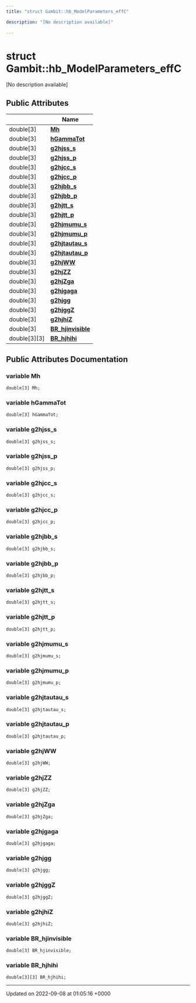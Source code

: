 ```yaml
---
title: "struct Gambit::hb_ModelParameters_effC"

description: "[No description available]"

---
```


# struct Gambit::hb_ModelParameters_effC



[No description available]

## Public Attributes

|                | Name           |
| -------------- | -------------- |
| double[3] | **[Mh](/documentation/code/classes/structgambit_1_1hb__modelparameters__effc/)**  |
| double[3] | **[hGammaTot](/documentation/code/classes/structgambit_1_1hb__modelparameters__effc/)**  |
| double[3] | **[g2hjss_s](/documentation/code/classes/structgambit_1_1hb__modelparameters__effc/)**  |
| double[3] | **[g2hjss_p](/documentation/code/classes/structgambit_1_1hb__modelparameters__effc/)**  |
| double[3] | **[g2hjcc_s](/documentation/code/classes/structgambit_1_1hb__modelparameters__effc/)**  |
| double[3] | **[g2hjcc_p](/documentation/code/classes/structgambit_1_1hb__modelparameters__effc/)**  |
| double[3] | **[g2hjbb_s](/documentation/code/classes/structgambit_1_1hb__modelparameters__effc/)**  |
| double[3] | **[g2hjbb_p](/documentation/code/classes/structgambit_1_1hb__modelparameters__effc/)**  |
| double[3] | **[g2hjtt_s](/documentation/code/classes/structgambit_1_1hb__modelparameters__effc/)**  |
| double[3] | **[g2hjtt_p](/documentation/code/classes/structgambit_1_1hb__modelparameters__effc/)**  |
| double[3] | **[g2hjmumu_s](/documentation/code/classes/structgambit_1_1hb__modelparameters__effc/)**  |
| double[3] | **[g2hjmumu_p](/documentation/code/classes/structgambit_1_1hb__modelparameters__effc/)**  |
| double[3] | **[g2hjtautau_s](/documentation/code/classes/structgambit_1_1hb__modelparameters__effc/)**  |
| double[3] | **[g2hjtautau_p](/documentation/code/classes/structgambit_1_1hb__modelparameters__effc/)**  |
| double[3] | **[g2hjWW](/documentation/code/classes/structgambit_1_1hb__modelparameters__effc/)**  |
| double[3] | **[g2hjZZ](/documentation/code/classes/structgambit_1_1hb__modelparameters__effc/)**  |
| double[3] | **[g2hjZga](/documentation/code/classes/structgambit_1_1hb__modelparameters__effc/)**  |
| double[3] | **[g2hjgaga](/documentation/code/classes/structgambit_1_1hb__modelparameters__effc/)**  |
| double[3] | **[g2hjgg](/documentation/code/classes/structgambit_1_1hb__modelparameters__effc/)**  |
| double[3] | **[g2hjggZ](/documentation/code/classes/structgambit_1_1hb__modelparameters__effc/)**  |
| double[3] | **[g2hjhiZ](/documentation/code/classes/structgambit_1_1hb__modelparameters__effc/)**  |
| double[3] | **[BR_hjinvisible](/documentation/code/classes/structgambit_1_1hb__modelparameters__effc/)**  |
| double[3][3] | **[BR_hjhihi](/documentation/code/classes/structgambit_1_1hb__modelparameters__effc/)**  |

## Public Attributes Documentation

### variable Mh

```
double[3] Mh;
```


### variable hGammaTot

```
double[3] hGammaTot;
```


### variable g2hjss_s

```
double[3] g2hjss_s;
```


### variable g2hjss_p

```
double[3] g2hjss_p;
```


### variable g2hjcc_s

```
double[3] g2hjcc_s;
```


### variable g2hjcc_p

```
double[3] g2hjcc_p;
```


### variable g2hjbb_s

```
double[3] g2hjbb_s;
```


### variable g2hjbb_p

```
double[3] g2hjbb_p;
```


### variable g2hjtt_s

```
double[3] g2hjtt_s;
```


### variable g2hjtt_p

```
double[3] g2hjtt_p;
```


### variable g2hjmumu_s

```
double[3] g2hjmumu_s;
```


### variable g2hjmumu_p

```
double[3] g2hjmumu_p;
```


### variable g2hjtautau_s

```
double[3] g2hjtautau_s;
```


### variable g2hjtautau_p

```
double[3] g2hjtautau_p;
```


### variable g2hjWW

```
double[3] g2hjWW;
```


### variable g2hjZZ

```
double[3] g2hjZZ;
```


### variable g2hjZga

```
double[3] g2hjZga;
```


### variable g2hjgaga

```
double[3] g2hjgaga;
```


### variable g2hjgg

```
double[3] g2hjgg;
```


### variable g2hjggZ

```
double[3] g2hjggZ;
```


### variable g2hjhiZ

```
double[3] g2hjhiZ;
```


### variable BR_hjinvisible

```
double[3] BR_hjinvisible;
```


### variable BR_hjhihi

```
double[3][3] BR_hjhihi;
```


-------------------------------

Updated on 2022-09-08 at 01:05:16 +0000